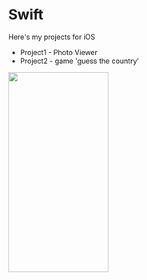 # Swift
Here's my projects for iOS
- Project1 - Photo Viewer
- Project2 - game 'guess the country'

<img src="https://github.com/MatveyGarbuzov/Swift/blob/main/Project1/Example.gif" width="200" height="400" /> 

